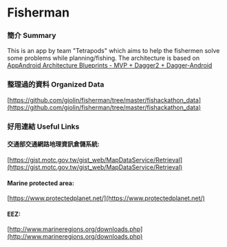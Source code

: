 # Fisherman

### 簡介 Summary
This is an app by team "Tetrapods" which aims to help the fishermen solve some problems while planning/fishing.
The architecture is based on [AppAndroid Architecture Blueprints - MVP + Dagger2 + Dagger-Android](https://github.com/googlesamples/android-architecture/tree/todo-mvp-dagger)

### 整理過的資料 Organized Data
[https://github.com/giolin/fisherman/tree/master/fishackathon_data](https://github.com/giolin/fisherman/tree/master/fishackathon_data)

### 好用連結 Useful Links
#### 交通部交通網路地理資訊倉儲系統:
[https://gist.motc.gov.tw/gist_web/MapDataService/Retrieval](https://gist.motc.gov.tw/gist_web/MapDataService/Retrieval)
#### Marine protected area:
[https://www.protectedplanet.net/](https://www.protectedplanet.net/)
#### EEZ:
[http://www.marineregions.org/downloads.php](http://www.marineregions.org/downloads.php)
